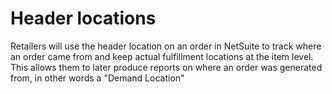 # Header locations

Retailers will use the header location on an order in NetSuite to track where an order came from and keep actual fulfillment locations at the item level. This allows them to later produce reports on where an order was generated from, in other words a "Demand Location"